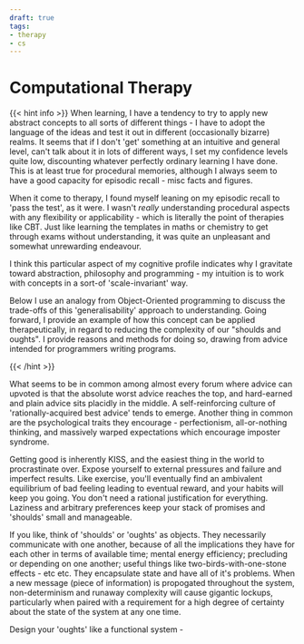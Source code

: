 ```yaml
---
draft: true
tags:
- therapy
- cs
---
```


# Computational Therapy

{{< hint info >}}
When learning, I have a tendency to try to apply new abstract concepts to all sorts of different things - I have to adopt the language of the ideas and test it out in different (occasionally bizarre) realms. It seems that if I don't 'get' something at an intuitive and general level, can't talk about it in lots of different ways, I set my confidence levels quite low, discounting whatever perfectly ordinary learning I have done. This is at least true for procedural memories, although I always seem to have a good capacity for episodic recall - misc facts and figures. 

When it come to therapy, I found myself leaning on my episodic recall to 'pass the test', as it were. I wasn't *really* understanding procedural aspects with any flexibility or applicability - which is literally the point of therapies like CBT. Just like learning the templates in maths or chemistry to get through exams without understanding, it was quite an unpleasant and somewhat unrewarding endeavour. 

I think this particular aspect of my cognitive profile indicates why I gravitate toward abstraction, philosophy and programming - my intuition is to work with concepts in a sort-of 'scale-invariant' way. 

Below I use an analogy from Object-Oriented programming to discuss the trade-offs of this 'generalisability' approach to understanding. Going forward, I provide an example of how this concept can be applied therapeutically, in regard to reducing the complexity of our "shoulds and oughts". I provide reasons and methods for doing so, drawing from advice intended for programmers writing programs.

{{< /hint >}}


What seems to be in common among almost every forum where advice can upvoted is that the absolute worst advice reaches the top, and hard-earned and plain advice sits placidly in the middle. A self-reinforcing culture of 'rationally-acquired best advice' tends to emerge. Another thing in common are the psychological traits they encourage - perfectionism, all-or-nothing thinking, and massively warped expectations which encourage imposter syndrome.

Getting good is inherently KISS, and the easiest thing in the world to procrastinate over. Expose yourself to external pressures and failure and imperfect results. Like exercise, you'll eventually find an ambivalent equilibrium of bad feeling leading to eventual reward, and your habits will keep you going. You don't need a rational justification for everything. Laziness and arbitrary preferences keep your stack of promises and 'shoulds' small and manageable. 

If you like, think of 'shoulds' or 'oughts' as objects. They necessarily communicate with one another, because of all the implications they have for each other in terms of available time; mental energy efficiency; precluding or depending on one another; useful things like two-birds-with-one-stone effects - etc etc. They encapsulate state and have all of it's problems. When a new message (piece of information) is propogated throughout the system, non-determinism and runaway complexity will cause gigantic lockups, particularly when paired with a requirement for a high degree of certainty about the state of the system at any one time.

Design your 'oughts' like a functional system - 
